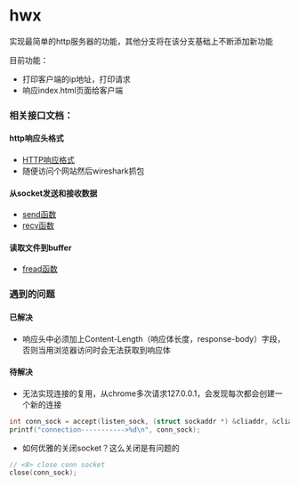 # hwx
实现最简单的http服务器的功能，其他分支将在该分支基础上不断添加新功能

目前功能：
+ 打印客户端的ip地址，打印请求
+ 响应index.html页面给客户端

### 相关接口文档：
#### http响应头格式
+ [HTTP响应格式](https://blog.csdn.net/Emperor10/article/details/123192456)
+ 随便访问个网站然后wireshark抓包

#### 从socket发送和接收数据
+ [send函数](https://man7.org/linux/man-pages/man2/send.2.html)
+ [recv函数](https://man7.org/linux/man-pages/man2/recv.2.html)

#### 读取文件到buffer
+ [fread函数](https://man7.org/linux/man-pages/man3/fread.3.html)


### 遇到的问题
#### 已解决
+ 响应头中必须加上Content-Length（响应体长度，response-body）字段，否则当用浏览器访问时会无法获取到响应体

#### 待解决
+ 无法实现连接的复用，从chrome多次请求127.0.0.1，会发现每次都会创建一个新的连接
```c
int conn_sock = accept(listen_sock, (struct sockaddr *) &cliaddr, &cliaddr_len);
printf("connection----------->%d\n", conn_sock);
```
+ 如何优雅的关闭socket？这么关闭是有问题的
```c
// <8> close conn socket
close(conn_sock);
```